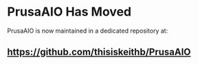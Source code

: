 # PrusaAIO Has Moved

PrusaAIO is now maintained in a dedicated repository at:

## https://github.com/thisiskeithb/PrusaAIO
